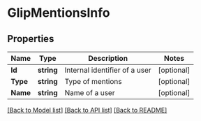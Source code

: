 # GlipMentionsInfo

## Properties

Name | Type | Description | Notes
------------ | ------------- | ------------- | -------------
**Id** | **string** | Internal identifier of a user | [optional] 
**Type** | **string** | Type of mentions | [optional] 
**Name** | **string** | Name of a user | [optional] 

[[Back to Model list]](../README.md#documentation-for-models) [[Back to API list]](../README.md#documentation-for-api-endpoints) [[Back to README]](../README.md)


